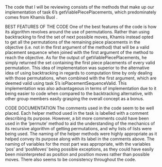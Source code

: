 The code that I will be reviewing consists of the methods that make up our implementation of task 6’s
getViablePiecePlacements, which predominately comes from Khamis Buol <u6080028>.

BEST FEATURES OF THE CODE
One of the best features of the code is how its algorithm revolves around the use of permutations. Rather than using
backtracking to find the set of next possible moves, Khamis instead opted to get all the permutations of the remaining
piece placements in the objective (i.e. not in the first argument of the method) that will be a valid placement sequence
when joined with the first argument of the method to reach the objective. As for the output of getViablePiecePlacements,
he simply returned the set containing the first piece placements of every valid permutation. This idea of implementation
was superior to the alternative idea of using backtracking in regards to computation time by only dealing with those
permutations, when combined with the first argument, which are deemed valid using task 5’s isPlacementSequenceValid.
This implementation was also advantageous in terms of implementation due to it being easier to code when compared to the
backtracking alternative, with other group members easily grasping the overall concept as a bonus.

CODE DOCUMENTATION
The comments used in the code seem to be well placed. Each helper method used in the task is labelled with a comment
describing its purpose. However, a bit more comments could have been used in the ‘permute’ method to aid the
understanding of the mechanics of its recursive algorithm of getting permutations, and why lists of lists were being
used. The naming of the helper methods were highly appropriate as it helped convey its purpose along with its label in
the comments above. The naming of variables for the most part was appropriate, with the variables ‘pos’ and ‘posMoves’
being possible exceptions, as they could have easily been misinterpreted as position and position moves rather than
possible moves. There also seems to be consistency throughout the code.
